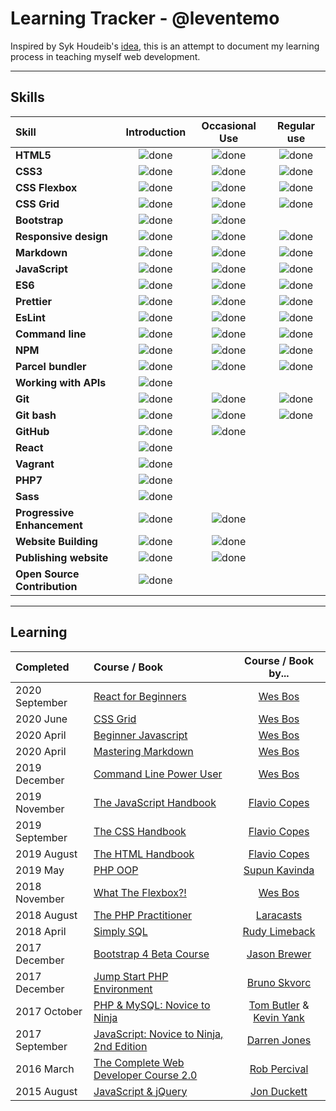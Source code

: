 # Learning Tracker - @leventemo

Inspired by Syk Houdeib's [idea](https://github.com/Syknapse/My-Learning-Tracker "Syk Houdeib's learning tracker on Github"), this is an attempt to document my learning process in teaching myself web development.


----

## Skills

[done]: https://img.icons8.com/android/24/000000/checked.png "Done"

|               Skill              | Introduction | Occasional Use    | Regular use |
|:-------------------------------- |:-----------------:|:----------------------:|:----------------:|
|**HTML5**                         | ![done][done]     | ![done][done]          | ![done][done]    |
|**CSS3**                          | ![done][done]     | ![done][done]          | ![done][done]    |
|**CSS Flexbox**                  | ![done][done]     | ![done][done]           | ![done][done]    |
|**CSS Grid**                      | ![done][done]     | ![done][done]          | ![done][done]    |
|**Bootstrap**                     | ![done][done]     | ![done][done]          |                  |
|**Responsive design**             | ![done][done]     | ![done][done]          | ![done][done]    |
|**Markdown**                      | ![done][done]     | ![done][done]          | ![done][done]    |
|**JavaScript**                    | ![done][done]     | ![done][done]          | ![done][done]    |
|**ES6**                           | ![done][done]     | ![done][done]          | ![done][done]    |
|**Prettier**                      | ![done][done]     | ![done][done]          | ![done][done]    |
|**EsLint**                        | ![done][done]     | ![done][done]          | ![done][done]    |
|**Command line**                  | ![done][done]     | ![done][done]          | ![done][done]    |
|**NPM**                           | ![done][done]     | ![done][done]          | ![done][done]    |
|**Parcel bundler**                | ![done][done]     | ![done][done]          | ![done][done]    |
|**Working with APIs**             | ![done][done]     |                        |                  |
|**Git**                           | ![done][done]     | ![done][done]          | ![done][done]    |
|**Git bash**                      | ![done][done]     | ![done][done]          | ![done][done]    |
|**GitHub**                        | ![done][done]     | ![done][done]          |                  |
|**React**                         | ![done][done]     |                        |                  |
|**Vagrant**                       | ![done][done]     |                        |                  |
|**PHP7**                          | ![done][done]     |                        |                  |
|**Sass**                           | ![done][done]    |                        |                  |
|**Progressive Enhancement**       | ![done][done]     | ![done][done]          |                  |
|**Website Building**              | ![done][done]     | ![done][done]          |                  |
|**Publishing website**            | ![done][done]     | ![done][done]          |                  |
|**Open Source Contribution**      | ![done][done]     |                        |                  |


----

## Learning

[//]: # (Status images)

[Completed]: https://user-images.githubusercontent.com/29199184/32275438-8385f5c0-bf0b-11e7-9406-42265f71e2bd.png "Completed"
[In Progress]: https://user-images.githubusercontent.com/29199184/34462881-7305ddac-ee4d-11e7-9b57-589424820da4.png "In Progress"
[Soon]: https://user-images.githubusercontent.com/29199184/34462916-d5c37bd4-ee4d-11e7-9f4a-d57f2243281b.png "Soon"

|   Completed     | Course / Book                           |                Course / Book by...                        |
|:----------------|:----------------------------------------------------------------|:---------------------------------------:|
| 2020 September | [React for Beginners](https://reactforbeginners.com/)                                      | [Wes Bos] |
| 2020 June | [CSS Grid](https://cssgrid.io/)                                      | [Wes Bos] |
| 2020 April | [Beginner Javascript](https://wesbos.com/beginner-javascript)                                      | [Wes Bos] |
| 2020 April | [Mastering Markdown](https://wesbos.com/mastering-markdown)                                        | [Wes Bos] |
| 2019 December | [Command Line Power User](https://wesbos.com/command-line-video-tutorials)                      | [Wes Bos] |
| 2019 November | [The JavaScript Handbook ](https://flaviocopes.com/page/javascript-handbook/)                              | [Flavio Copes] |
| 2019 September | [The CSS Handbook ](https://flaviocopes.com/page/css-handbook/)                              | [Flavio Copes] |
| 2019 August | [The HTML Handbook ](https://flaviocopes.com/page/html-handbook/)                            | [Flavio Copes] |
| 2019 May | [PHP OOP](https://tutorials.supunkavinda.blog/php/oop-intro)                                   | [Supun Kavinda] |
| 2018 November | [What The Flexbox?!](https://flexbox.io/)                                    | [Wes Bos] |
| 2018 August | [The PHP Practitioner](https://laracasts.com/series/php-for-beginners)           | [Laracasts] |
| 2018 April | [Simply SQL](https://www.sitepoint.com/premium/books/simply-sql)           | [Rudy Limeback] |
| 2017 December | [Bootstrap 4 Beta Course ](https://www.sitepoint.com/premium/courses/introduction-to-bootstrap-4-2984)                                    | [Jason Brewer] |
| 2017 December | [Jump Start PHP Environment](https://www.sitepoint.com/premium/books/jump-start-php-environment)                                    | [Bruno Skvorc]  |
| 2017 October | [PHP & MySQL: Novice to Ninja](https://www.sitepoint.com/premium/books/php-mysql-novice-to-ninja-6th-edition)                                    | [Tom Butler] & [Kevin Yank]|
| 2017 September | [JavaScript: Novice to Ninja, 2nd Edition](https://www.sitepoint.com/premium/books/javascript-novice-to-ninja-2nd-edition)                                    | [Darren Jones]  |
| 2016 March | [The Complete Web Developer Course 2.0 ](https://www.udemy.com/course/the-complete-web-developer-course-2/)                                    | [Rob Percival]  |
| 2015 August | [JavaScript & jQuery](http://javascriptbook.com/)                                    | [Jon Duckett] |



[//]: # (Reference links to courses)

[Wes Bos]: https://wesbos.com
[Flavio Copes]: https://flaviocopes.com/
[Jason Brewer]: https://www.linkedin.com/in/jbrewer3
[Supun Kavinda]: https://twitter.com/_SupunKavinda
[Darren Jones]: https://www.sitepoint.com/author/djones
[Tom Butler]: https://www.sitepoint.com/author/tbutler
[Laracasts]: https://laracasts.com/topics/php
[Rudy Limeback]: https://www.sitepoint.com/author/rudy-limeback
[Kevin Yank]: https://www.sitepoint.com/author/kevin-yank
[Bruno Skvorc]: https://www.sitepoint.com/author/bskvorc
[Jon Duckett]: https://www.amazon.com/Jon-Duckett/e/B001IR3Q7I%3Fref=dbs_a_mng_rwt_scns_share
[Rob Percival]: https://www.udemy.com/user/robpercival/
